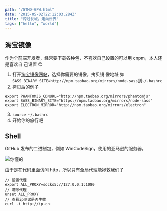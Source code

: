 ```yaml
---
path: "/GTMD-GFW.html"
date: "2015-05-02T22:12:03.284Z"
title: "跨过长城，走向世界"
tags: ["hello", "world"]
---
```


## 淘宝镜像

作为个前端开发者，经常要下载各种包，不喜欢自己设置的可以用 cnpm，本人还是喜欢自
己设置 😊

1. 打开[淘宝镜像网站](https://npm.taobao.org/mirrors)，选择你需要的镜像，拷贝镜
   像地址
   如`SASS_BINARY_SITE=http://npm.taobao.org/mirrors/node-sass`到`~/.bashrc`
2. 拷贝后的例子

```
export PHANTOMJS_CDNURL="http://npm.taobao.org/mirrors/phantomjs"
export SASS_BINARY_SITE="https://npm.taobao.org/mirrors/node-sass"
export ELECTRON_MIRROR="http://npm.taobao.org/mirrors/electron"
```

3. `source ~/.bashrc`
4. 开始你的旅行吧

## Shell

GitHub 发布的二进制包，例如 WinCodeSign，使用的亚马逊的服务器。

![你懂的](http://omph2coqc.bkt.clouddn.com/17-7-24/29668969.jpg)

由于是在代码里面访问 http，所以只有全局代理能拯救我们了

```
// 设置代理
export ALL_PROXY=socks5://127.0.0.1:1080
// 清除代理
unset ALL_PROXY
// 查看ip测试是否生效
curl -i http://ip.cn
```
